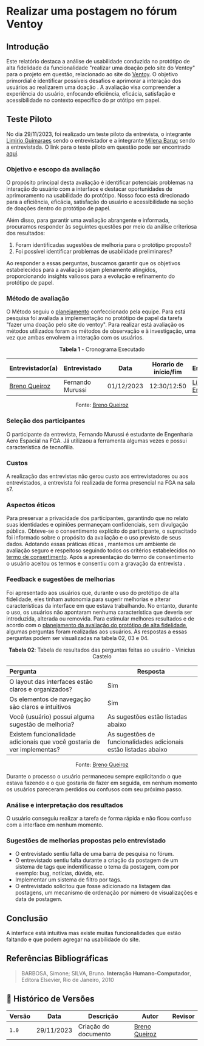 # Realizar uma postagem no fórum Ventoy

## Introdução

Este relatório destaca a análise de usabilidade conduzida no protótipo de alta fidelidade da funcionalidade
"realizar uma doação pelo site do Ventoy" para o projeto em questão, relacionado ao site do 
[Ventoy](https://www.ventoy.net/en/index.html). O objetivo primordial é identificar possíveis desafios e aprimorar
a interação dos usuários ao realizarem uma doação . A avaliação visa compreender a experiência do usuário, enfocando
eficiência, eficácia, satisfação e acessibilidade no contexto específico do pr otótipo em papel.

## Teste Piloto

No dia 29/11/2023, foi realizado um teste piloto da entrevista, o integrante [Limirio Guimaraes](https://github.com/LimirioGuimaraes) sendo o entrevistador e a integrante [Milena Baruc](https://github.com/MilenaBaruc) sendo a entrevistada. O link para o teste piloto em questão pode ser encontrado [aqui](https://youtu.be/YGbi7uaO5W0).

### Objetivo e escopo da avaliação

O propósito principal desta avaliação é identificar potenciais problemas na interação do usuário com a interface e destacar oportunidades de aprimoramento na usabilidade do protótipo. Nosso foco está direcionado para a eficiência, eficácia, 
satisfação do usuário e acessibilidade na seção de doações dentro do protótipo de papel.

Além disso, para garantir uma avaliação abrangente e informada, procuramos responder às seguintes questões por meio da análise criteriosa dos resultados:

1. Foram identificadas sugestões de melhoria para o protótipo proposto?
2. Foi possível identificar problemas de usabilidade preliminares?

Ao responder a essas perguntas, buscamos garantir que os objetivos estabelecidos para a avaliação sejam plenamente atingidos, proporcionando insights valiosos para a evolução e refinamento do protótipo de papel.

### Método de avaliação

O Método seguiu o [planejamento](/DAD/nivel2/prototipoAltaFidelidade/Planejamento) confeccionado pela equipe. Para está pesquisa foi avaliada a implementação no protótipo de papel da tarefa 
"fazer uma doação pelo site do ventoy". Para realizar está avaliação os métodos utilizados foram os métodos de observação e à investigação, uma vez que ambas envolvem a interação com os usuários.


<center>

**Tabela 1** - Cronograma Executado

| **Entrevistador(a)** | **Entrevistado** | **Data** | **Horario de início/fim** | **Entrevista** |
| -------------------- | ---------------- | -------- | ------------------------- | -------------- |
| [Breno Queiroz](https://github.com/brenob6) | Fernando Murussi | 01/12/2023 | 12:30/12:50 |[Link para Entrevista](https://youtu.be/SRLUupZcbJc) |


Fonte: [Breno Queiroz](https://github.com/brenob6)

</center>

### Seleção dos participantes

O participante da entrevista, Fernando Murussi é estudante de Engenharia Aero Espacial na FGA.
Já utilizaou a ferramenta algumas vezes e possui característica de tecnofilia.

### Custos

A realização das entrevistas não gerou custo aos entrevistadores ou aos entrevistados,
a entrevista foi realizada de forma presencial na FGA na sala s7.

### Aspectos éticos

Para preservar a privacidade dos participantes, garantindo que no relato suas identidades e opiniões permaneçam
confidenciais, sem divulgação pública. Obteve-se o consentimento explícito do participante, o supracitado
foi informado sobre o propósito da avaliação e o uso previsto de seus dados. Adotando essas práticas éticas
, mantemos um ambiente de avaliação seguro e respeitoso seguindo todos os critérios estabelecidos no 
[termo de consertimento](../../../elicitacao/termoConsertimento.pdf).
Após a apresentação do termo de consentimento o usuário aceitou os termos e consentiu com a gravação da
entrevista .

### Feedback e sugestões de melhorias


Foi apresentado aos usuários que, durante o uso do protótipo de alta fidelidade, eles tinham autonomia para sugerir melhorias e alterar características da interface em que estava trabalhando. No entanto, durante o uso, os usuários não apontaram nenhuma 
característica que deveria ser introduzida, alterada ou removida. Para estimular melhores resultados e de acordo com o [planejamento da avaliação do protótipo de alta fidelidade](https://interacao-humano-computador.github.io/2023.2-Ventoy/DAD/nivel2/prototipoAltaFidelidade/PlanejamentoAvaliacaoPAF/), 
algumas perguntas foram realizadas aos usuários. As respostas a essas perguntas podem ser visualizadas na tabela 02, 03 e 04.

<center>

**Tabela 02**: Tabela de resultados das perguntas feitas ao usuário -  Vinicius Castelo

| Pergunta | Resposta |
|:----| --|
| O layout das interfaces estão claros e organizados?   | Sim |
| Os elementos de navegação são claros e intuitivos     | Sim |
| Você (usuário) possui alguma sugestão de melhoria?                        | As sugestões estão listadas abaixo |
| Existem funcionalidade adicionais que  você gostaria de ver implementas?  | As sugestões de funcionalidades adicionais estão listadas abaixo |

Fonte: [Breno Queiroz](https://github.com/brenob6)

</center>

Durante o processo o usuário permaneceu sempre explicitando o que estava fazendo e o que gostaria de fazer
em seguida, em nenhum momento os usuários pareceram perdidos ou confusos com seu próximo passo.

### Análise e interpretação dos resultados

O usuário conseguiu realizar a tarefa de forma rápida e não ficou confuso com a interface em nenhum momento.

### Sugestões de melhorias propostas pelo entrevistado

- O entrevistado sentiu falta de uma barra de pesquisa no fórum.
- O entrevistado sentiu falta durante a criação da postagem de um sistema de tags que indentificasse o tema da postagem,
com por exemplo: bug, notícias, dúvida, etc.
- Implementar um sistema de filtro por tags.
- O entrevistado solicitou que fosse adicionado na listagem das postagens, um mecanismo de ordenação por
número de visualizações e data de postagem.

## Conclusão

A interface está intuitiva mas existe muitas funcionalidades que estão faltando e que podem agregar na
usabilidade do site.

## Referências Bibliográficas

> BARBOSA, Simone; SILVA, Bruno. **Interação Humano-Computador**, Editora Elsevier, Rio de Janeiro, 2010

## 📑 Histórico de Versões
| **Versão**   |   **Data**   | **Descrição** | **Autor** | **Revisor** |
|--------|---------|-----------|--------|---------|
|`1.0`| 29/11/2023 | Criação do documento | [Breno Queiroz](https://github.com/brenob6) | [](https://github.com/)|
